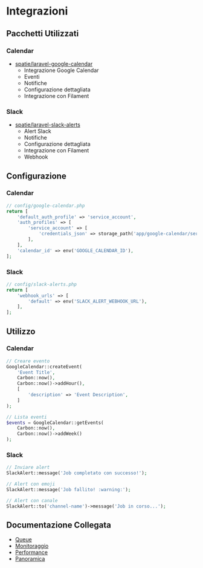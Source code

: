 # Integrazioni

## Pacchetti Utilizzati

### Calendar
- [spatie/laravel-google-calendar](https://github.com/spatie/laravel-google-calendar)
  - Integrazione Google Calendar
  - Eventi
  - Notifiche
  - Configurazione dettagliata
  - Integrazione con Filament

### Slack
- [spatie/laravel-slack-alerts](https://github.com/spatie/laravel-slack-alerts)
  - Alert Slack
  - Notifiche
  - Configurazione dettagliata
  - Integrazione con Filament
  - Webhook

## Configurazione

### Calendar
```php
// config/google-calendar.php
return [
    'default_auth_profile' => 'service_account',
    'auth_profiles' => [
        'service_account' => [
            'credentials_json' => storage_path('app/google-calendar/service-account-credentials.json'),
        ],
    ],
    'calendar_id' => env('GOOGLE_CALENDAR_ID'),
];
```

### Slack
```php
// config/slack-alerts.php
return [
    'webhook_urls' => [
        'default' => env('SLACK_ALERT_WEBHOOK_URL'),
    ],
];
```

## Utilizzo

### Calendar
```php
// Creare evento
GoogleCalendar::createEvent(
    'Event Title',
    Carbon::now(),
    Carbon::now()->addHour(),
    [
        'description' => 'Event Description',
    ]
);

// Lista eventi
$events = GoogleCalendar::getEvents(
    Carbon::now(),
    Carbon::now()->addWeek()
);
```

### Slack
```php
// Inviare alert
SlackAlert::message('Job completato con successo!');

// Alert con emoji
SlackAlert::message('Job fallito! :warning:');

// Alert con canale
SlackAlert::to('channel-name')->message('Job in corso...');
```

## Documentazione Collegata

- [Queue](queue.md)
- [Monitoraggio](monitoring.md)
- [Performance](performance.md)
- [Panoramica](../packages.md) 
